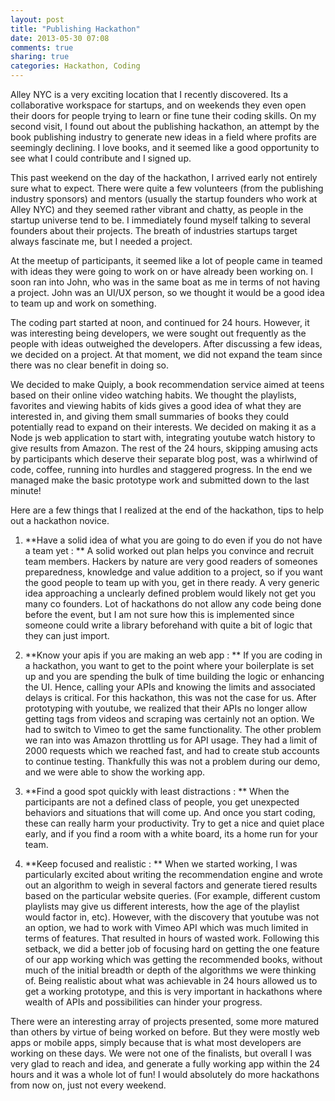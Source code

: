 ```yaml
---
layout: post
title: "Publishing Hackathon"
date: 2013-05-30 07:08
comments: true
sharing: true
categories: Hackathon, Coding
---   
```


Alley NYC is a very exciting location that I recently discovered. Its a collaborative workspace for startups, and on weekends they even open their doors for people trying to learn or fine tune their coding skills. On my second visit, I found out about the publishing hackathon, an attempt by the book publishing industry to generate new ideas in a field where profits are seemingly declining. I love books, and it seemed like a good opportunity to see what I could contribute and I signed up.

This past weekend on the day of the hackathon, I arrived early not entirely sure what to expect. There were quite a few volunteers (from the publishing industry sponsors) and mentors (usually the startup founders who work at Alley NYC) and they seemed rather vibrant and chatty, as people in the startup universe tend to be. I immediately found myself talking to several founders about their projects. The breath of industries startups target always fascinate me, but I needed a project.

At the meetup of participants, it seemed like a lot of people came in teamed with ideas they were going to work on or have already been working on. I soon ran into John, who was in the same boat as me in terms of not having a project. John was an UI/UX person, so we thought it would be a good idea to team up and work on something.

The coding part started at noon, and continued for 24 hours. However, it was interesting being developers, we were sought out frequently as the people with ideas outweighed the developers. After discussing a few ideas, we decided on a project. At that moment, we did not expand the team since there was no clear benefit in doing so.

We decided to make Quiply, a book recommendation service aimed at teens based on their online video watching habits. We thought the playlists, favorites and viewing habits of kids gives a good idea of what they are interested in, and giving them small summaries of books they could potentially read to expand on their interests. We decided on making it as a Node js web application to start with, integrating youtube watch history to give results from Amazon. 
The rest of the 24 hours, skipping amusing acts by participants which deserve their separate blog post, was a whirlwind of code, coffee, running into hurdles and staggered progress. In the end we managed make the basic prototype work and submitted down to the last minute! 

Here are a few things that I realized at the end of the hackathon, tips to help out a hackathon novice.

1. **Have a solid idea of what you are going to do even if you do not have a team yet : ** A solid worked out plan helps you convince and recruit team members. Hackers by nature are very good readers of someones preparedness, knowledge and value addition to a project, so if you want the good people to team up with you, get in there ready. A very generic idea approaching a unclearly defined problem would likely not get you many co founders. Lot of hackathons do not allow any code being done before the event, but I am not sure how this is implemented since someone could write a library beforehand with quite a bit of logic that they can just import.

<!--more-->

2. **Know your apis if you are making an web app : ** If you are coding in a hackathon, you want to get to the point where your boilerplate is set up and you are spending the bulk of time building the logic or enhancing the UI. Hence, calling your APIs and knowing the limits and associated delays is critical. For this hackathon, this was not the case for us. After prototyping with youtube, we realized that their APIs no longer allow getting tags from videos and scraping was certainly not an option. We had to switch to Vimeo to get the same functionality. The other problem we ran into was Amazon throttling us for API usage. They had a limit of 2000 requests which we reached fast, and had to create stub accounts to continue testing. Thankfully this was not a problem during our demo, and we were able to show the working app.

3. **Find a good spot quickly with least distractions : ** When the participants are not a defined class of people, you get unexpected behaviors and situations that will come up. And once you start coding, these can really harm your productivity. Try to get a nice and quiet place early, and if you find a room with a white board, its a home run for your team. 

4. **Keep focused and realistic : ** When we started working, I was particularly excited about writing the recommendation engine and wrote out an algorithm to weigh in several factors and generate tiered results based on the particular website queries. (For example, different custom playlists may give us different interests, how the age of the playlist would factor in, etc). However, with the discovery that youtube was not an option, we had to work with Vimeo API which was much limited in terms of features. That resulted in hours of wasted work. Following this setback, we did a better job of focusing hard on getting the one feature of our app working which was getting the recommended books, without much of the initial breadth or depth of the algorithms we were thinking of. Being realistic about what was achievable in 24 hours allowed us to get a working prototype, and this is very important in hackathons where wealth of APIs and possibilities can hinder your progress.

There were an interesting array of projects presented, some more matured than others by virtue of being worked on before. But they were mostly web apps or mobile apps, simply because that is what most developers are working on these days. We were not one of the finalists, but overall I was very glad to reach and idea, and generate a fully working app within the 24 hours and it was a whole lot of fun! I would absolutely do more hackathons from now on, just not every weekend.
